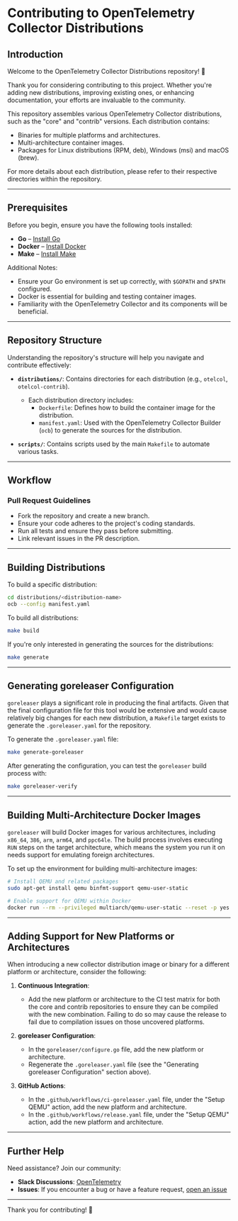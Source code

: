 # Contributing to OpenTelemetry Collector Distributions

## Introduction

Welcome to the OpenTelemetry Collector Distributions repository! 🎉

Thank you for considering contributing to this project. Whether you're adding new distributions, improving existing ones, or enhancing documentation, your efforts are invaluable to the community.

This repository assembles various OpenTelemetry Collector distributions, such as the "core" and "contrib" versions. Each distribution contains:

- Binaries for multiple platforms and architectures.
- Multi-architecture container images.
- Packages for Linux distributions (RPM, deb), Windows (msi) and macOS (brew).

For more details about each distribution, please refer to their respective directories within the repository.

---

## Prerequisites

Before you begin, ensure you have the following tools installed:

- **Go** – [Install Go](https://golang.org/doc/install)
- **Docker** – [Install Docker](https://docs.docker.com/get-docker/)
- **Make** – [Install Make](https://www.gnu.org/software/make/)

Additional Notes:

- Ensure your Go environment is set up correctly, with `$GOPATH` and `$PATH` configured.
- Docker is essential for building and testing container images.
- Familiarity with the OpenTelemetry Collector and its components will be beneficial.

---

## Repository Structure

Understanding the repository's structure will help you navigate and contribute effectively:

- **`distributions/`**: Contains directories for each distribution (e.g., `otelcol`, `otelcol-contrib`).
  - Each distribution directory includes:
    - `Dockerfile`: Defines how to build the container image for the distribution.
    - `manifest.yaml`: Used with the OpenTelemetry Collector Builder (`ocb`) to generate the sources for the distribution.

- **`scripts/`**: Contains scripts used by the main `Makefile` to automate various tasks.

---

## Workflow

### Pull Request Guidelines

- Fork the repository and create a new branch.
- Ensure your code adheres to the project's coding standards.
- Run all tests and ensure they pass before submitting.
- Link relevant issues in the PR description.

---

## Building Distributions

To build a specific distribution:

```bash
cd distributions/<distribution-name>
ocb --config manifest.yaml
```

To build all distributions:

```bash
make build
```

If you're only interested in generating the sources for the distributions:

```bash
make generate
```

---

## Generating goreleaser Configuration

`goreleaser` plays a significant role in producing the final artifacts. Given that the final configuration file for this tool would be extensive and would cause relatively big changes for each new distribution, a `Makefile` target exists to generate the `.goreleaser.yaml` for the repository.

To generate the `.goreleaser.yaml` file:

```bash
make generate-goreleaser
```

After generating the configuration, you can test the `goreleaser` build process with:

```bash
make goreleaser-verify
```

---

## Building Multi-Architecture Docker Images

`goreleaser` will build Docker images for various architectures, including `x86_64`, `386`, `arm`, `arm64`, and `ppc64le`. The build process involves executing `RUN` steps on the target architecture, which means the system you run it on needs support for emulating foreign architectures.

To set up the environment for building multi-architecture images:

```bash
# Install QEMU and related packages
sudo apt-get install qemu binfmt-support qemu-user-static

# Enable support for QEMU within Docker
docker run --rm --privileged multiarch/qemu-user-static --reset -p yes
```

---

## Adding Support for New Platforms or Architectures

When introducing a new collector distribution image or binary for a different platform or architecture, consider the following:

1. **Continuous Integration**:
   - Add the new platform or architecture to the CI test matrix for both the core and contrib repositories to ensure they can be compiled with the new combination. Failing to do so may cause the release to fail due to compilation issues on those uncovered platforms.

2. **goreleaser Configuration**:
   - In the `goreleaser/configure.go` file, add the new platform or architecture.
   - Regenerate the `.goreleaser.yaml` file (see the "Generating goreleaser Configuration" section above).

3. **GitHub Actions**:
   - In the `.github/workflows/ci-goreleaser.yaml` file, under the "Setup QEMU" action, add the new platform and architecture.
   - In the `.github/workflows/release.yaml` file, under the "Setup QEMU" action, add the new platform and architecture.

---

## Further Help

Need assistance? Join our community:

- **Slack Discussions**: [OpenTelemetry](https://cloud-native.slack.com/archives/CJFCJHG4Q)
- **Issues**: If you encounter a bug or have a feature request, [open an issue](https://github.com/open-telemetry/opentelemetry-collector-releases/issues)

---

Thank you for contributing! 🚀
